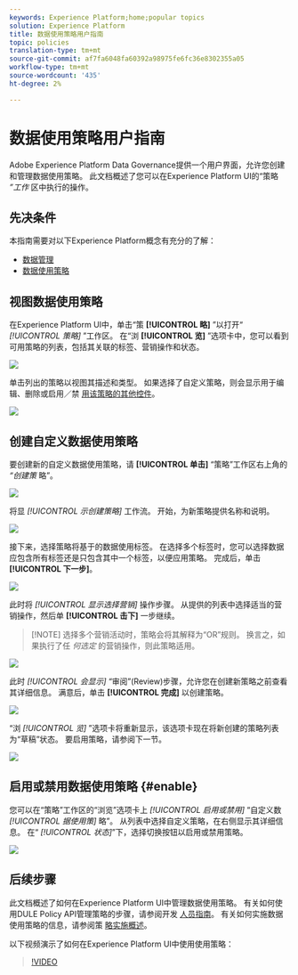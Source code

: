 ```yaml
---
keywords: Experience Platform;home;popular topics
solution: Experience Platform
title: 数据使用策略用户指南
topic: policies
translation-type: tm+mt
source-git-commit: af7fa6048fa60392a98975fe6fc36e8302355a05
workflow-type: tm+mt
source-wordcount: '435'
ht-degree: 2%

---
```



# 数据使用策略用户指南

Adobe Experience Platform Data Governance提供一个用户界面，允许您创建和管理数据使用策略。 此文档概述了您可以在Experience Platform UI的“策略 _”工作_ 区中执行的操作。

## 先决条件

本指南需要对以下Experience Platform概念有充分的了解：

- [数据管理](../home.md)
- [数据使用策略](./overview.md)

## 视图数据使用策略

在Experience Platform UI中，单击“策 **[!UICONTROL 略]** ”以打开“ *[!UICONTROL 策略]* ”工作区。 在“浏 **[!UICONTROL 览]** ”选项卡中，您可以看到可用策略的列表，包括其关联的标签、营销操作和状态。

![](../images/policies/browse-policies.png)

单击列出的策略以视图其描述和类型。 如果选择了自定义策略，则会显示用于编辑、删除或启用／禁 [用该策略的其他控件](#enable)。

![](../images/policies/policy-details.png)

## 创建自定义数据使用策略

要创建新的自定义数据使用策略，请 **[!UICONTROL 单击]** “策略”工作区右上角的 *“创建策* 略”。

![](../images/policies/create-policy-button.png)

将显 *[!UICONTROL 示创建策略]* 工作流。 开始，为新策略提供名称和说明。

![](../images/policies/create-policy-description.png)

接下来，选择策略将基于的数据使用标签。 在选择多个标签时，您可以选择数据应包含所有标签还是只包含其中一个标签，以便应用策略。 完成后，单击&#x200B;**[!UICONTROL 下一步]**。

![](../images/policies/add-labels.png)

此时将 *[!UICONTROL 显示选择营销]* 操作步骤。 从提供的列表中选择适当的营销操作，然后单 **[!UICONTROL 击下]** 一步继续。

>[!NOTE] 选择多个营销活动时，策略会将其解释为“OR”规则。 换言之，如果执行了任 _何选定_ 的营销操作，则此策略适用。

![](../images/policies/add-marketing-actions.png)

此时 *[!UICONTROL 会显示]* “审阅”(Review)步骤，允许您在创建新策略之前查看其详细信息。 满意后，单击 **[!UICONTROL 完成]** 以创建策略。

![](../images/policies/policy-review.png)

“浏 *[!UICONTROL 览]* ”选项卡将重新显示，该选项卡现在将新创建的策略列表为“草稿”状态。 要启用策略，请参阅下一节。

![](../images/policies/created-policy.png)

## 启用或禁用数据使用策略 {#enable}

您可以在“策略”工作区的“浏览”选项卡上 *[!UICONTROL 启用或禁用]* “自定义数 *[!UICONTROL 据使用策]* 略”。 从列表中选择自定义策略，在右侧显示其详细信息。 在“ *[!UICONTROL 状态]*”下，选择切换按钮以启用或禁用策略。

![](../images/policies/enable-policy.png)

## 后续步骤

此文档概述了如何在Experience Platform UI中管理数据使用策略。 有关如何使用DULE Policy API管理策略的步骤，请参阅开发 [人员指南](../api/getting-started.md)。 有关如何实施数据使用策略的信息，请参阅策 [略实施概述](../enforcement/overview.md)。

以下视频演示了如何在Experience Platform UI中使用使用策略：

>[!VIDEO](https://video.tv.adobe.com/v/32977?quality=12&learn=on)